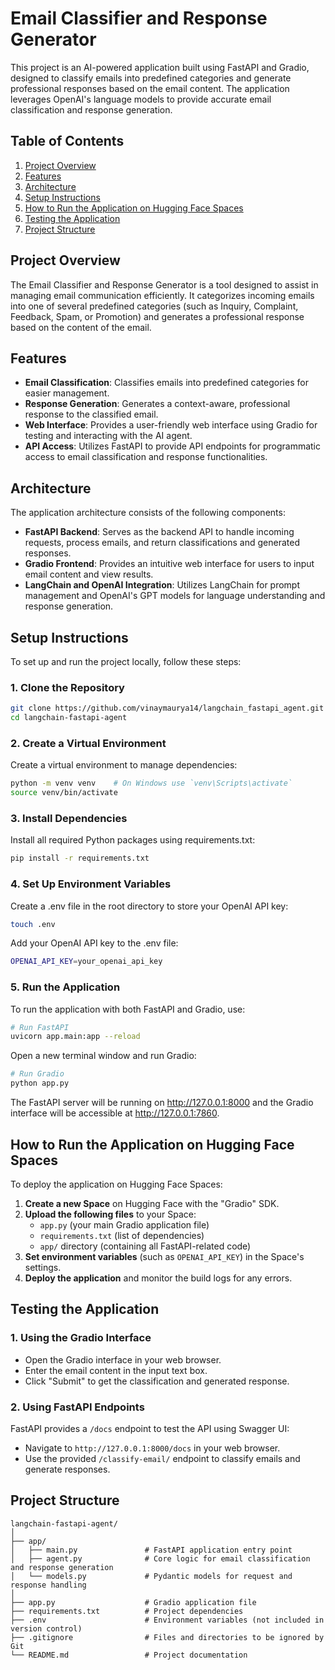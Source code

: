 # **Email Classifier and Response Generator**

This project is an AI-powered application built using FastAPI and Gradio, designed to classify emails into predefined categories and generate professional responses based on the email content. The application leverages OpenAI's language models to provide accurate email classification and response generation.

## **Table of Contents**

1. [Project Overview](#project-overview)
2. [Features](#features)
3. [Architecture](#architecture)
4. [Setup Instructions](#setup-instructions)
5. [How to Run the Application on Hugging Face Spaces](#how-to-run-the-application-on-hugging-face-spaces)
6. [Testing the Application](#testing-the-application)
7. [Project Structure](#project-structure)

## **Project Overview**

The Email Classifier and Response Generator is a tool designed to assist in managing email communication efficiently. It categorizes incoming emails into one of several predefined categories (such as Inquiry, Complaint, Feedback, Spam, or Promotion) and generates a professional response based on the content of the email.

## **Features**

- **Email Classification**: Classifies emails into predefined categories for easier management.
- **Response Generation**: Generates a context-aware, professional response to the classified email.
- **Web Interface**: Provides a user-friendly web interface using Gradio for testing and interacting with the AI agent.
- **API Access**: Utilizes FastAPI to provide API endpoints for programmatic access to email classification and response functionalities.

## **Architecture**

The application architecture consists of the following components:

- **FastAPI Backend**: Serves as the backend API to handle incoming requests, process emails, and return classifications and generated responses.
- **Gradio Frontend**: Provides an intuitive web interface for users to input email content and view results.
- **LangChain and OpenAI Integration**: Utilizes LangChain for prompt management and OpenAI's GPT models for language understanding and response generation.

## **Setup Instructions**

To set up and run the project locally, follow these steps:

### **1. Clone the Repository**

```bash
git clone https://github.com/vinaymaurya14/langchain_fastapi_agent.git
cd langchain-fastapi-agent
```

### **2. Create a Virtual Environment**

Create a virtual environment to manage dependencies:

```bash
python -m venv venv    # On Windows use `venv\Scripts\activate`
source venv/bin/activate
```

### **3. Install Dependencies**

Install all required Python packages using requirements.txt:

```bash
pip install -r requirements.txt
```

### **4. Set Up Environment Variables**

Create a .env file in the root directory to store your OpenAI API key:

```bash
touch .env
```
Add your OpenAI API key to the .env file:

```bash
OPENAI_API_KEY=your_openai_api_key
```

### **5. Run the Application**

To run the application with both FastAPI and Gradio, use:

```bash
# Run FastAPI
uvicorn app.main:app --reload
```

Open a new terminal window and run Gradio:

```bash
# Run Gradio
python app.py
```
The FastAPI server will be running on http://127.0.0.1:8000 and the Gradio interface will be accessible at http://127.0.0.1:7860.

## **How to Run the Application on Hugging Face Spaces**

To deploy the application on Hugging Face Spaces:

1. **Create a new Space** on Hugging Face with the "Gradio" SDK.
2. **Upload the following files** to your Space:
   - `app.py` (your main Gradio application file)
   - `requirements.txt` (list of dependencies)
   - `app/` directory (containing all FastAPI-related code)
3. **Set environment variables** (such as `OPENAI_API_KEY`) in the Space's settings.
4. **Deploy the application** and monitor the build logs for any errors.

## **Testing the Application**

### **1. Using the Gradio Interface**

- Open the Gradio interface in your web browser.
- Enter the email content in the input text box.
- Click "Submit" to get the classification and generated response.

### **2. Using FastAPI Endpoints**

FastAPI provides a `/docs` endpoint to test the API using Swagger UI:

- Navigate to `http://127.0.0.1:8000/docs` in your web browser.
- Use the provided `/classify-email/` endpoint to classify emails and generate responses.

## **Project Structure**

```plaintext
langchain-fastapi-agent/
│
├── app/
│   ├── main.py               # FastAPI application entry point
│   ├── agent.py              # Core logic for email classification and response generation
│   └── models.py             # Pydantic models for request and response handling
│
├── app.py                    # Gradio application file
├── requirements.txt          # Project dependencies
├── .env                      # Environment variables (not included in version control)
├── .gitignore                # Files and directories to be ignored by Git
└── README.md                 # Project documentation
```